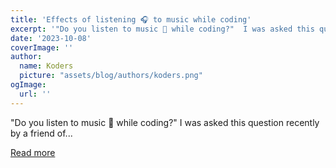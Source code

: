 ```yaml
---
title: 'Effects of listening 🎧 to music while coding'
excerpt: '"Do you listen to music 🎵 while coding?"  I was asked this question recently by a friend of...'
date: '2023-10-08'
coverImage: ''
author:
  name: Koders
  picture: "assets/blog/authors/koders.png"
ogImage:
  url: ''
---
```


"Do you listen to music 🎵 while coding?"  I was asked this question recently by a friend of...

[Read more](https://dev.to/michthebrandofficial/effects-of-listening-to-music-while-coding-43ag)
